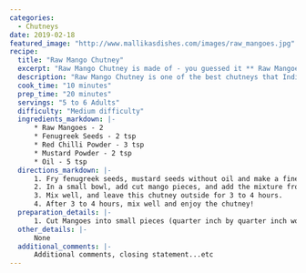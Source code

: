 ```yaml
--- 
categories: 
  - Chutneys
date: 2019-02-18
featured_image: "http://www.mallikasdishes.com/images/raw_mangoes.jpg"
recipe:
  title: "Raw Mango Chutney"
  excerpt: "Raw Mango Chutney is made of - you guessed it ** Raw Mangoes!** "
  description: "Raw Mango Chutney is one of the best chutneys that Indians love for sure! When you go to any Indian grocery store, you will see rows and rows of different flavors of Mango pickles, and chutneys. Is is extremely easy to make traditional Mango chutney that lasts upto a month when refrigerated."
  cook_time: "10 minutes"
  prep_time: "20 minutes"
  servings: "5 to 6 Adults"
  difficulty: "Medium difficulty"
  ingredients_markdown: |-
      * Raw Mangoes - 2
      * Fenugreek Seeds - 2 tsp
      * Red Chilli Powder - 3 tsp 
      * Mustard Powder - 2 tsp
      * Oil - 5 tsp
  directions_markdown: |-
      1. Fry fenugreek seeds, mustard seeds without oil and make a fine powder by grinding it.
      2. In a small bowl, add cut mango pieces, and add the mixture from step 1, add oil and salt to the mixture.
      3. Mix well, and leave this chutney outside for 3 to 4 hours.
      4. After 3 to 4 hours, mix well and enjoy the chutney!
  preparation_details: |-
      1. Cut Mangoes into small pieces (quarter inch by quarter inch would be ideal). Do not peal the raw mango - the peel adds texture!
  other_details: |-
      None
  additional_comments: |-
      Additional comments, closing statement...etc
---
```

